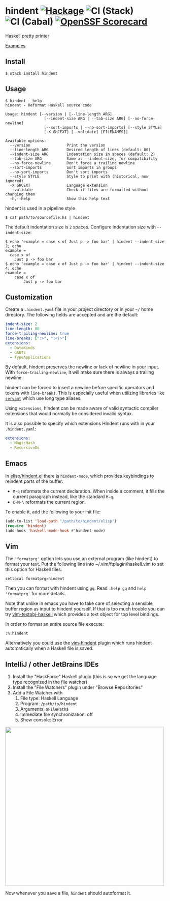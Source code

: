 # hindent [![Hackage](https://img.shields.io/hackage/v/hindent.svg?style=flat)](https://hackage.haskell.org/package/hindent) ![CI (Stack)](https://github.com/mihaimaruseac/hindent/workflows/CI%20(Stack)/badge.svg) ![CI (Cabal)](https://github.com/mihaimaruseac/hindent/workflows/CI%20(Cabal)/badge.svg) [![OpenSSF Scorecard](https://api.securityscorecards.dev/projects/github.com/mihaimaruseac/hindent/badge)](https://api.securityscorecards.dev/projects/github.com/mihaimaruseac/hindent)


Haskell pretty printer

[Examples](https://github.com/mihaimaruseac/hindent/blob/master/TESTS.md)

## Install

    $ stack install hindent

## Usage

    $ hindent --help
    hindent - Reformat Haskell source code

    Usage: hindent [--version | [--line-length ARG]
                     [--indent-size ARG | --tab-size ARG] [--no-force-newline]
                     [--sort-imports | --no-sort-imports] [--style STYLE]
                     [-X GHCEXT] [--validate] [FILENAMES]]

    Available options:
      --version                Print the version
      --line-length ARG        Desired length of lines (default: 80)
      --indent-size ARG        Indentation size in spaces (default: 2)
      --tab-size ARG           Same as --indent-size, for compatibility
      --no-force-newline       Don't force a trailing newline
      --sort-imports           Sort imports in groups
      --no-sort-imports        Don't sort imports
      --style STYLE            Style to print with (historical, now ignored)
      -X GHCEXT                Language extension
      --validate               Check if files are formatted without changing them
      -h,--help                Show this help text

hindent is used in a pipeline style

    $ cat path/to/sourcefile.hs | hindent

The default indentation size is `2` spaces. Configure indentation size with `--indent-size`:

    $ echo 'example = case x of Just p -> foo bar' | hindent --indent-size 2; echo
    example =
      case x of
        Just p -> foo bar
    $ echo 'example = case x of Just p -> foo bar' | hindent --indent-size 4; echo
    example =
        case x of
            Just p -> foo bar

## Customization

Create a `.hindent.yaml` file in your project directory or in your
`~/` home directory. The following fields are accepted and are the
default:

``` yaml
indent-size: 2
line-length: 80
force-trailing-newline: true
line-breaks: [":>", ":<|>"]
extensions:
  - DataKinds
  - GADTs
  - TypeApplications
```

By default, hindent preserves the newline or lack of newline in your input. With `force-trailing-newline`, it will make sure there is always a trailing newline.

hindent can be forced to insert a newline before specific operators and tokens with `line-breaks`. This is especially useful when utilizing libraries like [`servant`](https://docs.servant.dev/) which use long type aliases.

Using `extensions`, hindent can be made aware of valid syntactic compiler extensions that would normally be considered invalid syntax.

It is also possible to specify which extensions HIndent runs
with in your `.hindent.yaml`:

```yaml
extensions:
  - MagicHash
  - RecursiveDo
```

## Emacs

In
[elisp/hindent.el](https://github.com/mihaimaruseac/hindent/blob/master/elisp/hindent.el)
there is `hindent-mode`, which provides keybindings to reindent parts of the
buffer:

- `M-q` reformats the current declaration.  When inside a comment, it fills the
  current paragraph instead, like the standard `M-q`.
- `C-M-\` reformats the current region.

To enable it, add the following to your init file:

```lisp
(add-to-list 'load-path "/path/to/hindent/elisp")
(require 'hindent)
(add-hook 'haskell-mode-hook #'hindent-mode)
```

## Vim

The `'formatprg'` option lets you use an external program (like
hindent) to format your text. Put the following line into
~/.vim/ftplugin/haskell.vim to set this option for Haskell files:

    setlocal formatprg=hindent

Then you can format with hindent using `gq`. Read `:help gq` and `help
'formatprg'` for more details.

Note that unlike in emacs you have to take care of selecting a
sensible buffer region as input to hindent yourself. If that is too
much trouble you can try
[vim-textobj-haskell](https://github.com/gilligan/vim-textobj-haskell)
which provides a text object for top level bindings.

In order to format an entire source file execute:

    :%!hindent

Alternatively you could use the
[vim-hindent](https://github.com/alx741/vim-hindent) plugin which runs hindent
automatically when a Haskell file is saved.

## IntelliJ / other JetBrains IDEs
1. Install the "HaskForce" Haskell plugin (this is so we get the language type recognized in the file watcher)
2. Install the "File Watchers" plugin under "Browse Repositories"
3. Add a File Watcher with
    1. File type: Haskell Language
    2. Program: `/path/to/hindent`
    3. Arguments: `$FilePath$`
    4. Immediate file synchronization: off
    5. Show console: Error
<img src="https://i.imgur.com/gghTjjn.png" width="500">

Now whenever you save a file, `hindent` should autoformat it.
